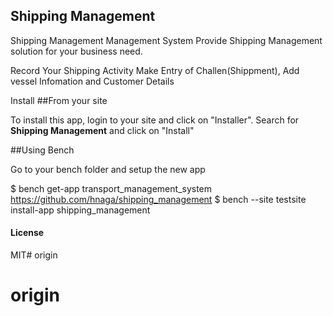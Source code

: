 ## Shipping Management

Shipping Management Management System
Provide Shipping Management solution for your business need.

Record Your Shipping Activity
Make Entry of Challen(Shippment), Add vessel Infomation and Customer Details

Install
##From your site

To install this app, login to your site and click on "Installer". Search for <b>Shipping Management</b> and click on "Install"

##Using Bench

Go to your bench folder and setup the new app

$ bench get-app transport_management_system https://github.com/hnaga/shipping_management
$ bench --site testsite install-app shipping_management

#### License

MIT# origin
# origin

